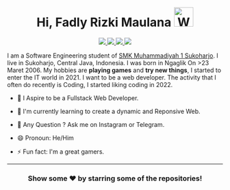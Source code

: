 <!--![](https://github.com/imKashyap/imKashyap/blob/master/banner.png)-->
<p align="center"> <h1 align="center"> Hi, Fadly Rizki Maulana <img src="https://avatars.githubusercontent.com/u/112602738?s=400&u=39babbbe7af78c05a207a86b1e119d11092bde12&v=4" alt="Waving hand animated gif" height="45" width="45" /></h1> </p>
         
<p align="center">
<a href="https://www.facebook.com/profile.php?id=100053142750314&mibextid=JRoKGi"><img src="https://img.shields.io/badge/Facebook-1DA1F2?style=for-the-badge&logo=facebook&logoColor=white"/> </a>
<a href="https://www.instagram.com/frizkimaulana1?igsh=MTVla2p6ZGN1bGFtMg=="><img src="https://img.shields.io/badge/Instagram-E4405F?style=for-the-badge&logo=instagram&logoColor=white"/> </a>
<a href="https://fadlyrizkimaulana65@gmail.com"><img src="https://img.shields.io/badge/Gmail-D14836?style=for-the-badge&logo=gmail&logoColor=white"/> </a>
<a href="https://t.me/Pysco1"><img src="https://img.shields.io/badge/Telegram-3672d1?style=for-the-badge&logo=telegram&logoColor=white"/> </a>
</p>



 <p>I am a Software Engineering student of <a href="https://smkmuh1-skh.sch.id/">SMK Muhammadiyah 1 Sukoharjo</a>. I live in Sukoharjo, Central Java, Indonesia. I was born in Ngaglik On >23 Maret 2006. My hobbies are <b>playing games</b> and <b>try new things</b>, I started to enter the IT world in 2021. I want to be a web developer. The activity that I often do recently is Coding, I started liking coding in 2022.</p>

- 🔭 I Aspire to be a Fullstack Web Developer.

- 🌱 I'm currently learning to create a dynamic and Reponsive Web.

- 💬 Any Question ? Ask me on Instagram or Telegram.

- 😄 Pronoun: He/Him

- ⚡ Fun fact: I'm a great gamers. 

***


<div align="center">

### Show some ❤️ by starring some of the repositories!

</div>
